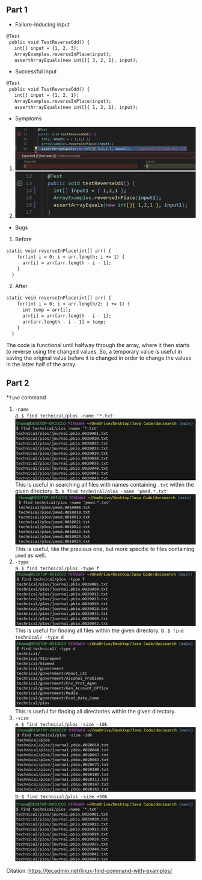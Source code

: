 ## Part 1
* Failure-inducing input
```
@Test
 public void TestReverseOdd() {
   int[] input = {1, 2, 3}; 
   ArrayExamples.reverseInPlace(input);
   assertArrayEquals(new int[]{ 3, 2, 1}, input);
```
* Successful input
```
@Test
 public void TestReverseOdd() {
   int[] input = {1, 2, 1}; 
   ArrayExamples.reverseInPlace(input);
   assertArrayEquals(new int[]{ 1, 2, 1}, input);
```
* Symptoms
1. ![Image](labreport3-failure-input-fixed.png) <br>
2. ![Image](labreport3-successful-input.png) <br>
* Bugs
1. Before
```
static void reverseInPlace(int[] arr) {
    for(int i = 0; i < arr.length; i += 1) {
      arr[i] = arr[arr.length - i - 1];
    }
  }
```  
2. After
```
static void reverseInPlace(int[] arr) {
    for(int i = 0; i < arr.length/2; i += 1) {
      int temp = arr[i];
      arr[i] = arr[arr.length - i - 1];
      arr[arr.length - i - 1] = temp;
    }
  }
```
The code is functional until halfway through the array, where it then starts to reverse using the changed values. So, a temporary value is useful in saving the original value before it is changed in order to change the values in the latter half of the array.
## Part 2
*`find` command
1. `-name` <br>
a. `$ find technical/plos -name '*.txt'` <br>
![Image](find-command-name-option2.png) <br>
This is useful in searching all files with names containing `.txt` within the given directory.
b. `$ find technical/plos -name 'pmed.*.txt'` <br>
![Image](find-command-name-option1.png) <br>
This is useful, like the previous one, but more specific to files containing `pmed` as well.
2. `-type` <br>
a. `$ find technical/plos -type f` <br>
![Image](find-command-type-option1.png) <br>
This is useful for finding all files within the given directory.
b. `$ find technical/ -type d` <br>
![Image](find-command-type-option2.png) <br>
This is useful for finding all directories within the given directory.
3. `-size` <br>
a. `$ find technical/plos -size -10k` <br>
![Image](find-command-size-option1.png) <br>
b. `$ find technical/plos -size +10k` <br>
![Image](find-command-name-option2.png) <br>

Citation: https://tecadmin.net/linux-find-command-with-examples/
